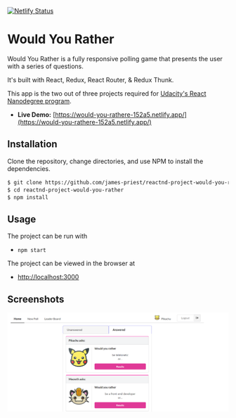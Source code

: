 [![Netlify Status](https://api.netlify.com/api/v1/badges/a716b2bd-1082-43d9-bd17-cd3684d2d7ad/deploy-status)](https://app.netlify.com/sites/would-you-rathere-152a5/deploys)

# Would You Rather

Would You Rather is a fully responsive  polling game that presents the user with a series of questions.


It's built with React, Redux, React Router, & Redux Thunk.

This app is the two out of three projects required for [Udacity's React Nanodegree program](https://www.udacity.com/course/react-nanodegree--nd019).

- **Live Demo:** [https://would-you-rathere-152a5.netlify.app/](https://would-you-rathere-152a5.netlify.app/)

## Installation

Clone the repository, change directories, and use NPM to install the dependencies.

```bash
$ git clone https://github.com/james-priest/reactnd-project-would-you-rather.git
$ cd reactnd-project-would-you-rather
$ npm install
```

## Usage

The project can be run with

- `npm start`

The project can be viewed in the browser at

- [http://localhost:3000](http://localhost:3000)

## Screenshots

![screenshot #1](\public\images\screenshoots\Capture.PNG)